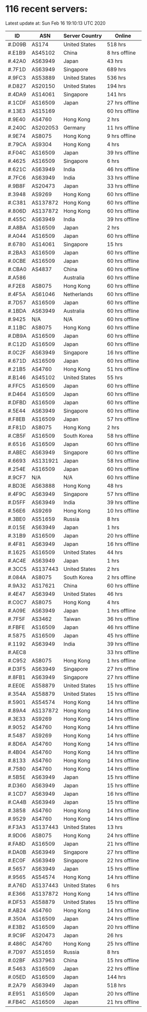 # 116 recent servers:

Latest update at: Sun Feb 16 19:10:13 UTC 2020

| ID | ASN | Server Country | Online |
| -- | --- | -------------- | ------ |
| #.D09B | AS174 | United States | 518 hrs |
| #.E1B9 | AS45102 | China | 8 hrs offline |
| #.42A0 | AS63949 | Japan | 43 hrs |
| #.7F1D | AS63949 | Singapore | 689 hrs |
| #.9FC3 | AS53889 | United States | 536 hrs |
| #.D827 | AS20150 | United States | 194 hrs |
| #.4DA9 | AS14061 | Singapore | 141 hrs |
| #.1CDF | AS16509 | Japan | 27 hrs offline |
| #.13E3 | AS15169 |  | 60 hrs offline |
| #.9E40 | AS4760 | Hong Kong | 2 hrs |
| #.240C | AS202053 | Germany | 11 hrs offline |
| #.9E74 | AS8075 | Hong Kong | 9 hrs offline |
| #.79CA | AS9304 | Hong Kong | 4 hrs |
| #.F04C | AS16509 | Japan | 39 hrs offline |
| #.4625 | AS16509 | Singapore | 6 hrs |
| #.621C | AS63949 | India | 46 hrs offline |
| #.7FC6 | AS63949 | India | 33 hrs offline |
| #.9B8F | AS20473 | Japan | 33 hrs offline |
| #.3948 | AS9269 | Hong Kong | 60 hrs offline |
| #.C381 | AS137872 | Hong Kong | 60 hrs offline |
| #.806D | AS137872 | Hong Kong | 60 hrs offline |
| #.455C | AS63949 | India | 39 hrs offline |
| #.A8BA | AS16509 | Japan | 2 hrs |
| #.A044 | AS16509 | Japan | 60 hrs offline |
| #.6780 | AS14061 | Singapore | 15 hrs |
| #.2BA3 | AS16509 | Japan | 60 hrs offline |
| #.0CBE | AS16509 | Japan | 60 hrs offline |
| #.CBA0 | AS4837 | China | 60 hrs offline |
| #.A586 |  | Australia | 60 hrs offline |
| #.F2E8 | AS8075 | Hong Kong | 60 hrs offline |
| #.4F5A | AS61046 | Netherlands | 60 hrs offline |
| #.7D57 | AS16509 | Japan | 60 hrs offline |
| #.1BDA | AS63949 | Australia | 60 hrs offline |
| #.9425 | N/A | N/A | 60 hrs offline |
| #.11BC | AS8075 | Hong Kong | 60 hrs offline |
| #.DB9A | AS16509 | Japan | 60 hrs offline |
| #.C12D | AS16509 | Japan | 60 hrs offline |
| #.0C2F | AS63949 | Singapore | 16 hrs offline |
| #.671D | AS16509 | Japan | 60 hrs offline |
| #.21B5 | AS4760 | Hong Kong | 51 hrs offline |
| #.B146 | AS45102 | United States | 55 hrs |
| #.FFC5 | AS16509 | Japan | 60 hrs offline |
| #.D464 | AS16509 | Japan | 60 hrs offline |
| #.DFBD | AS16509 | Japan | 60 hrs offline |
| #.5E44 | AS63949 | Singapore | 60 hrs offline |
| #.F8EB | AS16509 | Japan | 57 hrs offline |
| #.F81D | AS8075 | Hong Kong | 2 hrs |
| #.CB5F | AS16509 | South Korea | 58 hrs offline |
| #.6516 | AS16509 | Japan | 60 hrs offline |
| #.ABEC | AS63949 | Singapore | 60 hrs offline |
| #.6693 | AS131921 | Japan | 58 hrs offline |
| #.254E | AS16509 | Japan | 60 hrs offline |
| #.9CF7 | N/A | N/A | 60 hrs offline |
| #.BD3E | AS63888 | Hong Kong | 48 hrs |
| #.4F9C | AS63949 | Singapore | 57 hrs offline |
| #.D5FF | AS63949 | India | 39 hrs offline |
| #.56E6 | AS9269 | Hong Kong | 10 hrs offline |
| #.3BE0 | AS51659 | Russia | 8 hrs |
| #.015E | AS63949 | Japan | 1 hrs |
| #.31B9 | AS16509 | Japan | 20 hrs offline |
| #.4F81 | AS63949 | Japan | 16 hrs offline |
| #.1625 | AS16509 | United States | 44 hrs |
| #.AC4E | AS63949 | Japan | 1 hrs |
| #.3CC5 | AS137443 | United States | 2 hrs |
| #.084A | AS8075 | South Korea | 2 hrs offline |
| #.9A32 | AS17621 | China | 60 hrs offline |
| #.4E47 | AS63949 | United States | 46 hrs |
| #.C0C7 | AS8075 | Hong Kong | 4 hrs |
| #.A09E | AS63949 | Japan | 1 hrs offline |
| #.7F5F | AS3462 | Taiwan | 36 hrs offline |
| #.FBFE | AS16509 | Japan | 46 hrs offline |
| #.5875 | AS16509 | Japan | 45 hrs offline |
| #.1192 | AS63949 | India | 39 hrs offline |
| #.AEC8 |  |  | 33 hrs offline |
| #.C952 | AS8075 | Hong Kong | 1 hrs offline |
| #.D3F5 | AS63949 | Singapore | 27 hrs offline |
| #.8FB1 | AS63949 | Singapore | 27 hrs offline |
| #.EE0E | AS58879 | United States | 15 hrs offline |
| #.354A | AS58879 | United States | 15 hrs offline |
| #.5901 | AS54574 | Hong Kong | 14 hrs offline |
| #.89A4 | AS137872 | Hong Kong | 14 hrs offline |
| #.3E33 | AS9269 | Hong Kong | 14 hrs offline |
| #.9052 | AS4760 | Hong Kong | 14 hrs offline |
| #.5487 | AS9269 | Hong Kong | 14 hrs offline |
| #.8D6A | AS4760 | Hong Kong | 14 hrs offline |
| #.4B04 | AS4760 | Hong Kong | 14 hrs offline |
| #.8133 | AS4760 | Hong Kong | 14 hrs offline |
| #.7580 | AS4760 | Hong Kong | 14 hrs offline |
| #.5B5E | AS63949 | Japan | 15 hrs offline |
| #.D360 | AS63949 | Japan | 15 hrs offline |
| #.1CD7 | AS63949 | Japan | 16 hrs offline |
| #.CA4B | AS63949 | Japan | 15 hrs offline |
| #.3858 | AS4760 | Hong Kong | 14 hrs offline |
| #.9529 | AS4760 | Hong Kong | 14 hrs offline |
| #.F3A3 | AS137443 | United States | 13 hrs |
| #.9D06 | AS8075 | Hong Kong | 24 hrs offline |
| #.FA8D | AS16509 | Japan | 21 hrs offline |
| #.DA0B | AS63949 | Singapore | 27 hrs offline |
| #.EC0F | AS63949 | Singapore | 22 hrs offline |
| #.5657 | AS63949 | Japan | 15 hrs offline |
| #.9565 | AS54574 | Hong Kong | 14 hrs offline |
| #.A76D | AS137443 | United States | 6 hrs |
| #.E366 | AS137872 | Hong Kong | 14 hrs offline |
| #.DF53 | AS58879 | United States | 15 hrs offline |
| #.AB24 | AS4760 | Hong Kong | 14 hrs offline |
| #.350A | AS16509 | Japan | 24 hrs offline |
| #.E3B2 | AS16509 | Japan | 20 hrs offline |
| #.9C9F | AS20473 | Japan | 26 hrs |
| #.486C | AS4760 | Hong Kong | 25 hrs offline |
| #.7D97 | AS51659 | Russia | 8 hrs |
| #.02BF | AS37963 | China | 15 hrs offline |
| #.5463 | AS16509 | Japan | 22 hrs offline |
| #.05ED | AS16509 | Japan | 144 hrs |
| #.2A79 | AS63949 | Japan | 518 hrs |
| #.E951 | AS16509 | Japan | 20 hrs offline |
| #.FB4C | AS16509 | Japan | 21 hrs offline |

